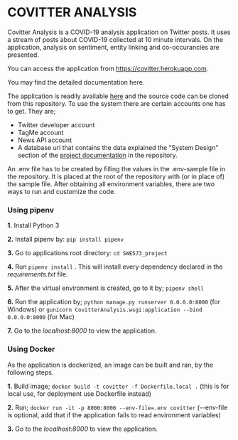 # COVITTER ANALYSIS

Covitter Analysis is a COVID-19 analysis application on Twitter posts. It uses a stream of posts about COVID-19 collected at 10 minute intervals. On the application, analysis on sentiment, entity linking and co-occurancies are presented. 

You can access the application from https://covitter.herokuapp.com.


You may find the detailed documentation here.


The application is readily available [here](https://covitter.herokuapp.com) and the source code can be cloned from this repository. To use the system there are certain accounts one has to get. They are;
-	Twitter developer account
-	TagMe account
-	News API account
-	A database url that contains the data explained the “System Design” section of the [project documentation](https://github.com/melisMirza/SWE573_project/blob/main/Covitter_ProjectReport.pdf) in the repository.


An .env file has to be created by filling the values in the .env-sample file in the repository. It is placed at the root of the repository with (or in place of) the sample file. After obtaining all environment variables, there are two ways to run and customize the code. 

### Using pipenv

**1.**	Install Python 3

**2.**	Install pipenv by: `pip install pipenv`

**3.**	Go to applications root directory: `cd SWE573_project`

**4.**	Run `pipenv install` . This will install every dependency declared in the *requirements.txt* file.

**5.**	After the virtual environment is created, go to it by; `pipenv shell` 

**6.**	Run the application by; `python manage.py runserver 0.0.0.0:8000` (for Windows) or `gunicorn CovitterAnalysis.wsgi:application --bind 0.0.0.0:8000` (for Mac)

**7.**	Go to the *localhost:8000* to view the application. 


### Using Docker

As the application is dockerized, an image can be built and ran, by the following steps.

**1.**	Build image; `docker build -t covitter -f Dockerfile.local .` (this is for local use, for deployment use Dockerfile instead)

**2.**	Run; `docker run -it -p 8000:8000 --env-file=.env covitter` (--env-file is optional, add that if the application fails to read environment variables)

**3.**	Go to the *localhost:8000* to view the application. 
